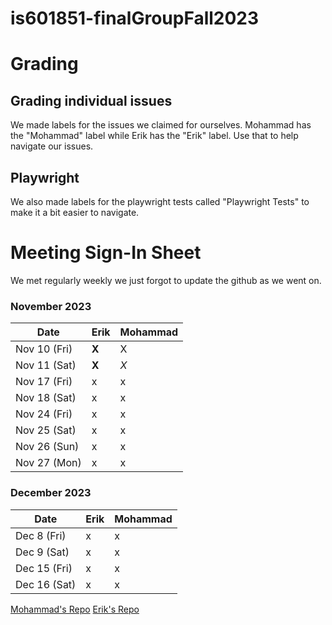 # is601851-finalGroupFall2023

# Grading
## Grading individual issues
We made labels for the issues we claimed for ourselves. Mohammad has the "Mohammad" label while Erik has the "Erik" label. Use that to help navigate our issues.
## Playwright
We also made labels for the playwright tests called "Playwright Tests" to make it a bit easier to navigate.

# Meeting Sign-In Sheet

We met regularly weekly we just forgot to update the github as we went on.
### November 2023

| Date        | Erik | Mohammad | 
|-------------|-----------|-----------|
| Nov 10 (Fri)|    __X__       |     X     |
| Nov 11 (Sat)|       __X__    |     *X*     |
| Nov 17 (Fri)|       x    |      x     |
| Nov 18 (Sat)|    x       |   x        | 
| Nov 24 (Fri)|     x      |     x      | 
| Nov 25 (Sat)|     x      |   x        |  
| Nov 26 (Sun)|     x      |      x     | 
| Nov 27 (Mon)|     x      |     x      | 

### December 2023

| Date        | Erik| Mohammad | 
|-------------|-----------|-----------|                 
| Dec 8 (Fri) |     x      |      x     |           
| Dec 9 (Sat)  |     x      |     x      |       
| Dec 15 (Fri) |     x      |      x     |           
| Dec 16 (Sat) |    x       |       x    | 


[Mohammad's Repo](https://github.com/FunkeMonke/is601851-finalGroupFall2023)
[Erik's Repo](https://github.com/erikjavornik/is601851-finalGroupFall2023)